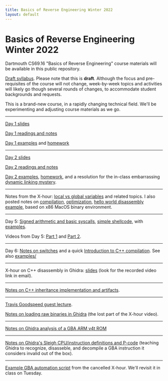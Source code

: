 ```yaml
---
title: Basics of Reverse Engineering Winter 2022
layout: default
---
```


<h1>Basics of Reverse Engineering Winter 2022</h1>

<p>Dartmouth CS69.16 "Basics of Reverse Engineering" course materials will be available in this public repository.

<p><a href="syllabus-draft.pdf">Draft syllabus</a>. Please note that this is <b>draft</b>. 
Although the focus and pre-requisites of the course will not change, week-by-week topics and activities will likely go though several rounds of changes, to accommodate student backgrounds and requests.

<p>This is a brand-new course, in a rapidly changing technical field. We'll be experimenting and adjusting course materials as we go.

<hr>

<p><a href="https://sergeybratus.github.io/RE-basics-W22/day1-slides.pdf">Day 1 slides</a>

<p><a href="https://sergeybratus.github.io/RE-basics-W22/readings">Day 1 readings and notes</a>

<p><a href="https://github.com/sergeybratus/RE-basics-W22/tree/main/day1-src/">Day 1 examples</a> and
<a href="https://github.com/sergeybratus/RE-basics-W22/tree/main/homework1/">homework</a>

<hr>

<p><a href="https://sergeybratus.github.io/RE-basics-W22/day2-slides.pdf">Day 2 slides</a>

<p><a href="https://sergeybratus.github.io/RE-basics-W22/readings1">Day 2 readings and notes</a>

<p><a href="https://github.com/sergeybratus/RE-basics-W22/tree/main/day2-src/">Day 2 examples</a>, 
<a href="https://github.com/sergeybratus/RE-basics-W22/tree/main/homework2/">homework</a>,
and a resolution for the in-class embarrassing <a href="https://github.com/sergeybratus/RE-basics-W22/tree/main/day2-src/why-no-lazy-linking.txt">dynamic linking mystery</a>.

<hr>

Notes from the X-hour: <a href="https://github.com/sergeybratus/RE-basics-W22/blob/main/day2-src/notes/local-vs-global-xhour-notes.txt">local vs global variables</a> and related topics. I also posted notes on
<a href="https://github.com/sergeybratus/RE-basics-W22/tree/main/day2-src/notes/c-compilation-and-linking.txt">compilation</a>,
<a href="https://github.com/sergeybratus/RE-basics-W22/tree/main/day2-src/notes/c-optimization-vs-code.txt">optimization</a>,
<a href="https://github.com/sergeybratus/RE-basics-W22/tree/main/day2-src/notes/hello-world-disasm.txt">hello world disassembly example</a>, based on x86 MacOS binary environment.

<hr>

Day 5: <a href="https://github.com/sergeybratus/RE-basics-W22/blob/main/day5-src/sign-extension-and-syscalls.txt">Signed arithmetic and basic syscalls</a>, <a href="https://github.com/sergeybratus/RE-basics-W22/blob/main/day5-src/shellcode.txt">simple shellcode</a>, with <a href="https://github.com/sergeybratus/RE-basics-W22/tree/main/day5-src">examples</a>. 

Videos from Day 5: <a href="https://github.com/sergeybratus/RE-basics-W22/blob/main/videos/CS69.16:169%20Day%205%20Part%201.mp4">Part 1</a> and <a href="https://github.com/sergeybratus/RE-basics-W22/blob/main/videos/CS69.16:169%20Day%205%20Part%202.mp4">Part 2</a>.

<hr>

Day 6: <a href="https://github.com/sergeybratus/RE-basics-W22/blob/main/day6-src/on-switches.txt">Notes on switches</a> and a quick <a href="https://github.com/sergeybratus/RE-basics-W22/blob/main/day6-src/starting-on-Cplusplus.txt">Introduction to C++ compilation</a>. See also
  <a href="https://github.com/sergeybratus/RE-basics-W22/tree/main/day6-src">examples/</a>

<hr>

X-hour on C++ disassembly in Ghidra: <a href="https://github.com/sergeybratus/RE-basics-W22/tree/main/day6-Xhour-slides.pdf">slides</a> (look for the recorded video link in email).

<hr>

<a href="https://github.com/sergeybratus/RE-basics-W22/tree/main/Cplusplus/inheritance-notes.txt">Notes on C++ inheritance implementation and artifacts</a>.

<hr>

<a href="https://github.com/sergeybratus/RE-basics-W22/tree/main/Travis-Goodspeed-guest-lecture-week4-tues.pdf">Travis Goodspeed guest lecture</a>.

<p><a href="https://github.com/sergeybratus/RE-basics-W22/tree/main/loading-raw-binary-into-ghidra.txt">Notes on loading raw binaries in Ghidra</a> (the lost part of the X-hour video).

<hr>

<a href="https://github.com/sergeybratus/RE-basics-W22/tree/main/GBA-Ghidra-example-notes.txt">Notes on Ghidra analysis of a GBA ARM v4t ROM</a>

<hr>

<a href="https://github.com/sergeybratus/RE-basics-W22/tree/main/Ghidra-Sleigh-and-Pcode-notes.txt">Notes on Ghidra's Sleigh CPU/instruction definitions and P-code</a> (teaching Ghidra to recognize, disasseble, and decompile a GBA instruction it considers invalid out of the box).

<hr>

<a href="https://github.com/sergeybratus/RE-basics-W22/tree/main/annotate-GBA-strings.py">Example GBA automation script</a> from the cancelled X-hour. We'll revisit it in class on Tuesday.

